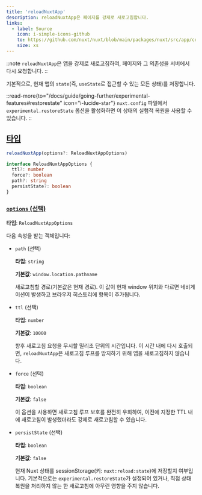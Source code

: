 ```yaml
---
title: 'reloadNuxtApp'
description: reloadNuxtApp은 페이지를 강제로 새로고침합니다.
links:
  - label: Source
    icon: i-simple-icons-github
    to: https://github.com/nuxt/nuxt/blob/main/packages/nuxt/src/app/composables/chunk.ts
    size: xs
---
```


::note
`reloadNuxtApp`은 앱을 강제로 새로고침하여, 페이지와 그 의존성을 서버에서 다시 요청합니다.
::

기본적으로, 현재 앱의 `state`(즉, `useState`로 접근할 수 있는 모든 상태)를 저장합니다.

::read-more{to="/docs/guide/going-further/experimental-features#restorestate" icon="i-lucide-star"}
`nuxt.config` 파일에서 `experimental.restoreState` 옵션을 활성화하면 이 상태의 실험적 복원을 사용할 수 있습니다.
::

## [타입](#type)

```ts
reloadNuxtApp(options?: ReloadNuxtAppOptions)

interface ReloadNuxtAppOptions {
  ttl?: number
  force?: boolean
  path?: string
  persistState?: boolean
}
```

### [`options` (선택)](#options-optional)

**타입**: `ReloadNuxtAppOptions`

다음 속성을 받는 객체입니다:

- `path` (선택)

  **타입**: `string`

  **기본값**: `window.location.pathname`

  새로고침할 경로(기본값은 현재 경로). 이 값이 현재 window 위치와 다르면
  네비게이션이 발생하고 브라우저 히스토리에 항목이 추가됩니다.

- `ttl` (선택)

  **타입**: `number`

  **기본값**: `10000`

  향후 새로고침 요청을 무시할 밀리초 단위의 시간입니다. 이 시간 내에 다시 호출되면,
  `reloadNuxtApp`은 새로고침 루프를 방지하기 위해 앱을 새로고침하지 않습니다.

- `force` (선택)

  **타입**: `boolean`

  **기본값**: `false`

  이 옵션을 사용하면 새로고침 루프 보호를 완전히 우회하여,
  이전에 지정한 TTL 내에 새로고침이 발생했더라도 강제로 새로고침할 수 있습니다.

- `persistState` (선택)

  **타입**: `boolean`

  **기본값**: `false`

  현재 Nuxt 상태를 sessionStorage(키: `nuxt:reload:state`)에 저장할지 여부입니다.
  기본적으로는 `experimental.restoreState`가 설정되어 있거나, 직접 상태 복원을 처리하지 않는 한 새로고침에 아무런 영향을 주지 않습니다.
